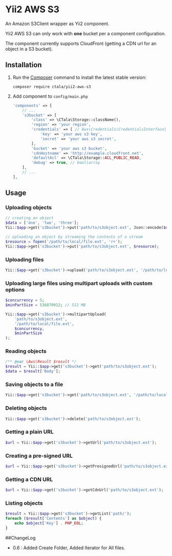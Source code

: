 # Yii2 AWS S3

An Amazon S3Client wrapper as Yii2 component.

Yii2 AWS S3 can only work with **one** bucket per a component configuration.

The component currently supports CloudFront (getting a CDN url for an object in a S3 bucket).

## Installation
1. Run the [Composer](http://getcomposer.org/download/) command to install the latest stable version:
    ```
    composer require ctala/yii2-aws-s3
    ```

2. Add component to `config/main.php`

    ```php
    'components' => [
        // ...
        's3bucket' => [
            'class' => \CTala\Storage::className(),
            'region' => 'your region',
            'credentials' => [ // Aws\Credentials\CredentialsInterface|array|callable
                'key' => 'your aws s3 key',
                'secret' => 'your aws s3 secret',
            ],
            'bucket' => 'your aws s3 bucket',
            'cdnHostname' => 'http://example.cloudfront.net',
            'defaultAcl' => \CTala\Storage::ACL_PUBLIC_READ,
            'debug' => true, // bool|array
        ],
        // ...
    ],
    ```

## Usage

### Uploading objects
```php
// creating an object
$data = ['one', 'two', 'three'];
Yii::$app->get('s3bucket')->put('path/to/s3object.ext', Json::encode($data));

// uploading an object by streaming the contents of a stream
$resource = fopen('/path/to/local/file.ext', 'r+');
Yii::$app->get('s3bucket')->put('path/to/s3object.ext', $resource);
```

### Uploading files
```php
Yii::$app->get('s3bucket')->upload('path/to/s3object.ext', '/path/to/local/file.ext');
```

### Uploading large files using multipart uploads with custom options
```php
$concurrency = 5;
$minPartSize = 536870912; // 512 MB

Yii::$app->get('s3bucket')->multipartUpload(
    'path/to/s3object.ext',
    '/path/to/local/file.ext',
    $concurrency,
    $minPartSize
);
```

### Reading objects
```php
/** @var \Aws\Result $result */
$result = Yii::$app->get('s3bucket')->get('path/to/s3object.ext');
$data = $result['Body'];
```

### Saving objects to a file
```php
Yii::$app->get('s3bucket')->get('path/to/s3object.ext', '/path/to/local/file.ext');
```

### Deleting objects
```php
Yii::$app->get('s3bucket')->delete('path/to/s3object.ext');
```

### Getting a plain URL
```php
$url = Yii::$app->get('s3bucket')->getUrl('path/to/s3object.ext');
```

### Creating a pre-signed URL
```php
$url = Yii::$app->get('s3bucket')->getPresignedUrl('path/to/s3object.ext', '+10 minutes');
```

### Getting a CDN URL
```php
$url = Yii::$app->get('s3bucket')->getCdnUrl('path/to/s3object.ext');
```

### Listing objects
```php
$result = Yii::$app->get('s3bucket')->getList('path/');
foreach ($result['Contents'] as $object) {
    echo $object['Key'] . PHP_EOL;
}
```

##ChangeLog

* 0.6 : Added Create Folder, Added Iterator for All files.